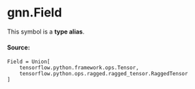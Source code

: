 <div itemscope itemtype="http://developers.google.com/ReferenceObject">
<meta itemprop="name" content="gnn.Field" />
<meta itemprop="path" content="Stable" />
</div>

# gnn.Field

<!-- Insert buttons and diff -->
This symbol is a **type alias**.

#### Source:

<pre class="devsite-click-to-copy prettyprint lang-py tfo-signature-link">
<code>Field = Union[
    tensorflow.python.framework.ops.Tensor,
    tensorflow.python.ops.ragged.ragged_tensor.RaggedTensor
]
</code></pre>



<!-- Placeholder for "Used in" -->
